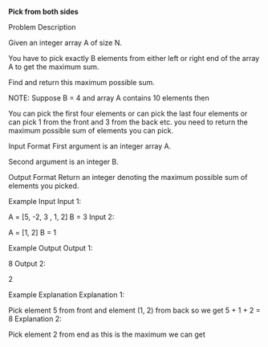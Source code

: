 **Pick from both sides**

Problem Description

Given an integer array A of size N.

You have to pick exactly B elements from either left or right end of the array A to get the maximum sum.

Find and return this maximum possible sum.

NOTE: Suppose B = 4 and array A contains 10 elements then

You can pick the first four elements or can pick the last four elements or can pick 1 from the front and 3 from the back etc. you need to return the maximum possible sum of elements you can pick.




Input Format
First argument is an integer array A.

Second argument is an integer B.



Output Format
Return an integer denoting the maximum possible sum of elements you picked.



Example Input
Input 1:

 A = [5, -2, 3 , 1, 2]
 B = 3
Input 2:

 A = [1, 2]
 B = 1


Example Output
Output 1:

 8
Output 2:

 2


Example Explanation
Explanation 1:

 Pick element 5 from front and element (1, 2) from back so we get 5 + 1 + 2 = 8
Explanation 2:

 Pick element 2 from end as this is the maximum we can get

